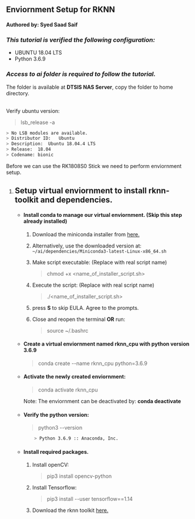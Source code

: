 ## Enviornment Setup for RKNN
#### Authored by: Syed Saad Saif

### _This tutorial is verified the following configuration:_

* UBUNTU 18.04 LTS
* Python 3.6.9

### _Access to **ai** folder is required to follow the tutorial._

The folder is available at **DTSIS NAS Server**, copy the folder to home directory.

\
 Verify ubuntu version:
 
  
  > lsb_release -a 


 
 ```bash
> No LSB modules are available.  
> Distributor ID:	Ubuntu  
> Description:	Ubuntu 18.04.4 LTS  
> Release:	18.04  
> Codename:	bionic
```


Before we can use the RK1808S0 Stick we need to perform enviornment setup.

1. ## Setup virtual enviornment to install rknn-toolkit and dependencies.

    * #### Install conda to manage our virtual enviornment. (Skip this step already installed)

        1. Download the miniconda installer from [here.](https://docs.conda.io/en/latest/miniconda.html#linux-installers)
  
        1. Alternatively, use the downloaded version at: &nbsp; ```~/ai/dependencies/Miniconda3-latest-Linux-x86_64.sh```

        1. Make script executable: (Replace with real script name)   
            > chmod +x <name_of_installer_script.sh>
    
        1. Execute the script: (Replace with real script name)
            > ./<name_of_installer_script.sh>

        1. press **S** to skip EULA. Agree to the prompts.

        1. Close and reopen the terminal **OR** run:
            >   source ~/.bashrc 

    * #### Create a virtual enviornment named **rknn_cpu** with python version **3.6.9**
        > conda create --name rknn_cpu python=3.6.9

    * #### Activate the newly created enviornment:
        
        > conda activate rknn_cpu 

        Note: The enviornment can be deactivated by: **conda deactivate**
    * #### Verify the python version:

        > python3 --version

        ```bash
            > Python 3.6.9 :: Anaconda, Inc.
        ```
    * #### Install required packages.

        1. Install openCV:
            > pip3 install opencv-python
        2. Install Tensorflow:
            > pip3 install --user tensorflow==1.14
    
        3. Download the rknn toolkit [here.](https://github.com/rockchip-linux/rknn-toolkit/releases/download/v1.4.0/rknn-toolkit-v1.4.0-packages.zip)


    


    